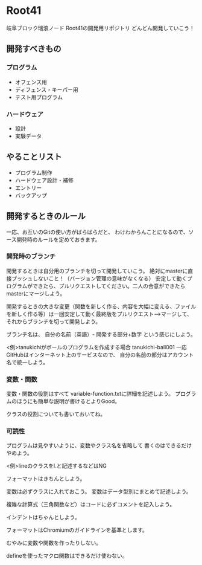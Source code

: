 # Root41

岐阜ブロック瑞浪ノード Root41の開発用リポジトリ
どんどん開発していこう！

## 開発すべきもの

### プログラム

* オフェンス用
* ディフェンス・キーパー用
* テスト用プログラム

### ハードウェア

* 設計
* 実験データ

## やることリスト

* プログラム制作
* ハードウェア設計・補修
* エントリー
* バックアップ

## 開発するときのルール

一応、お互いのGitの使い方がばらばらだと、
わけわからんことになるので、ソース開発時のルールを定めておきます。

### 開発時のブランチ

開発するときは自分用のブランチを切って開発していこう。
絶対にmasterに直接プッシュしないこと！（バージョン管理の意味がなくなる）
安定して動くプログラムができたら、プルリクエストしてください。二人の合意ができたらmasterにマージしよう。

開発するときの大きな変更（関数を新しく作る、内容を大幅に変える、ファイルを新しく作る等）は一回安定して動く最終版をプルリクエスト-->マージして、それからブランチを切って開発しよう。

ブランチ名は、
自分の名前（英語）- 開発する部分+数字
という感じにしよう。

<例>tanukichiがボールのプログラムを作成する場合
tanukichi-ball001
一応GitHubはインターネット上のサービスなので、
自分の名前の部分はアカウント名で統一しよう。

### 変数・関数

変数・関数の役割はすべて
variable-function.txtに詳細を記述しよう。
プログラムのほうにも簡単な説明が書けるとよりGood。

クラスの役割についても書いておいてね。

### 可読性

プログラムは見やすいように、変数やクラス名を省略して
書くのはできるだけやめよう。

<例>lineのクラスをl.と記述するなどはNG

フォーマットはきちんとしよう。

変数は必ずクラスに入れておこう。
変数はデータ型別にまとめて記述しよう。

複雑な計算式（三角関数など）はコードに必ずコメントを記入しよう。

インデントはちゃんとしよう。

フォーマットはChromiumのガイドラインを基準とします。

むやみに変数や関数を作ったりしない。

defineを使ったマクロ関数はできるだけ使わない。